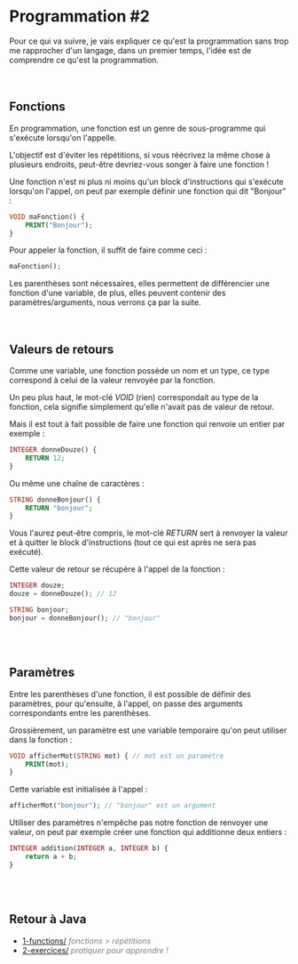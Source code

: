 # **Programmation #2**

Pour ce qui va suivre, je vais expliquer ce qu'est la programmation sans trop me rapprocher d'un langage, dans un premier temps, l'idée est de comprendre ce qu'est la programmation.
<br><br><br>



## **Fonctions**

En programmation, une fonction est un genre de sous-programme qui s'exécute lorsqu'on l'appelle.

L'objectif est d'éviter les répétitions, si vous réécrivez la même chose à plusieurs endroits, peut-être devriez-vous songer à faire une fonction !

Une fonction n'est ni plus ni moins qu'un block d'instructions qui s'exécute lorsqu'on l'appel, on peut par exemple définir une fonction qui dit "Bonjour" :
```php
VOID maFonction() {
    PRINT("Bonjour");
}
```

Pour appeler la fonction, il suffit de faire comme ceci :
```php
maFonction();
```

Les parenthèses sont nécessaires, elles permettent de différencier une fonction d'une variable, de plus, elles peuvent contenir des paramètres/arguments, nous verrons ça par la suite.
<br><br><br>



## **Valeurs de retours**

Comme une variable, une fonction possède un nom et un type, ce type correspond à celui de la valeur renvoyée par la fonction.

Un peu plus haut, le mot-clé *VOID* (rien) correspondait au type de la fonction, cela signifie simplement qu'elle n'avait pas de valeur de retour.

Mais il est tout à fait possible de faire une fonction qui renvoie un entier par exemple :
```php
INTEGER donneDouze() {
    RETURN 12;
}
```

Ou même une chaîne de caractères :
```php
STRING donneBonjour() {
    RETURN "bonjour";
}
```

Vous l'aurez peut-être compris, le mot-clé *RETURN* sert à renvoyer la valeur et à quitter le block d'instructions (tout ce qui est après ne sera pas exécuté).

Cette valeur de retour se récupère à l'appel de la fonction :
```php
INTEGER douze;
douze = donneDouze(); // 12

STRING bonjour;
bonjour = donneBonjour(); // "bonjour"
```
<br><br>



## **Paramètres**

Entre les parenthèses d'une fonction, il est possible de définir des paramètres, pour qu'ensuite, à l'appel, on passe des arguments correspondants entre les parenthèses.

Grossièrement, un paramètre est une variable temporaire qu'on peut utiliser dans la fonction :
```php
VOID afficherMot(STRING mot) { // mot est un paramètre
    PRINT(mot);
}
```

Cette variable est initialisée à l'appel :
```php
afficherMot("bonjour"); // "bonjour" est un argument
```

Utiliser des paramètres n'empêche pas notre fonction de renvoyer une valeur, on peut par exemple créer une fonction qui additionne deux entiers :
```php
INTEGER addition(INTEGER a, INTEGER b) {
    return a + b;
}
```
<br><br>



## **Retour à Java**

* [1-functions/](https://github.com/ThomasPDM/java-beginner-course/tree/master/2-Programming/2-Functions/1-functions) *<span style="color:gray">fonctions > répétitions</span>*
* [2-exercices/](https://github.com/ThomasPDM/java-beginner-course/tree/master/2-Programming/2-Functions/2-exercices) *<span style="color:gray">pratiquer pour apprendre !</span>*
<br><br>